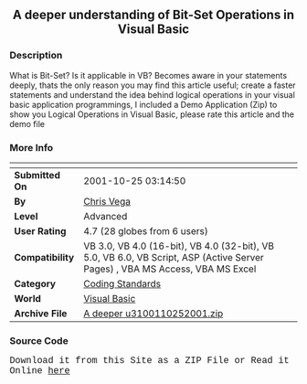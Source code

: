 ﻿<div align="center">

## A deeper understanding of Bit\-Set Operations in Visual Basic


</div>

### Description

What is Bit-Set? Is it applicable in VB? Becomes aware in your statements deeply, thats the only reason you may find this article useful; create a faster statements and understand the idea behind logical operations in your visual basic application programmings, I included a Demo Application (Zip) to show you Logical Operations in Visual Basic, please rate this article and the demo file
 
### More Info
 


<span>             |<span>
---                |---
**Submitted On**   |2001-10-25 03:14:50
**By**             |[Chris Vega](https://github.com/Planet-Source-Code/PSCIndex/blob/master/ByAuthor/chris-vega.md)
**Level**          |Advanced
**User Rating**    |4.7 (28 globes from 6 users)
**Compatibility**  |VB 3\.0, VB 4\.0 \(16\-bit\), VB 4\.0 \(32\-bit\), VB 5\.0, VB 6\.0, VB Script, ASP \(Active Server Pages\) , VBA MS Access, VBA MS Excel
**Category**       |[Coding Standards](https://github.com/Planet-Source-Code/PSCIndex/blob/master/ByCategory/coding-standards__1-43.md)
**World**          |[Visual Basic](https://github.com/Planet-Source-Code/PSCIndex/blob/master/ByWorld/visual-basic.md)
**Archive File**   |[A deeper u3100110252001\.zip](https://github.com/Planet-Source-Code/chris-vega-a-deeper-understanding-of-bit-set-operations-in-visual-basic__1-28406/archive/master.zip)





### Source Code

<font face="Courier New" Size=3>Download it from this Site as a ZIP File or Read it Online <a href="http://trider.8m.com/files/bitset.txt">here</a>

